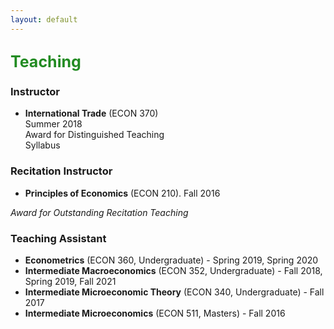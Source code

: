 ```yaml
---
layout: default
---
```



<!-- I have taught several courses, both as instructor and in my capacity as a Teaching Assistant at Purdue University. -->

<span style=" color:ForestGreen; font-size:25px;">**Teaching**</span>
---

<!--
<span style="color:blue">**Instructor**</span>.
  
<span style="color:ForestGreen; font-size:1em;">**Instructor**</span> -->
### Instructor

* **International Trade** (ECON 370) <br>
Summer 2018 <br>
Award for Distinguished Teaching <br>
Syllabus


### Recitation Instructor

* **Principles of Economics** (ECON 210).  Fall 2016

*Award for Outstanding Recitation Teaching*


### Teaching Assistant

* **Econometrics** (ECON 360, Undergraduate) - Spring 2019, Spring 2020
* **Intermediate Macroeconomics** (ECON 352, Undergraduate) - Fall 2018, Spring 2019, Fall 2021
* **Intermediate Microeconomic Theory** (ECON 340, Undergraduate) - Fall 2017
* **Intermediate Microeconomics** (ECON 511, Masters) - Fall 2016

<!--

### Instructor

ECON 370 International Trade - Summer 2018

*Award for Distinguished Teaching* 

### Recitation Instructor

ECON 210 Principles of Economics - Fall 2016

*Award for Outstanding Recitation Teaching*

### Teaching Assistant

* ECON 360 Economentrics  - Spring 2019, Spring 2020
* ECON 352 Intermediate Macroeconomics - Fall 2018, Spring 2019, Fall 2021
* ECON 340 Intermediate Microeconomic Theory - Fall 2017
* ECON 511 Intermediate Microeconomics - Fall 2016
-->
